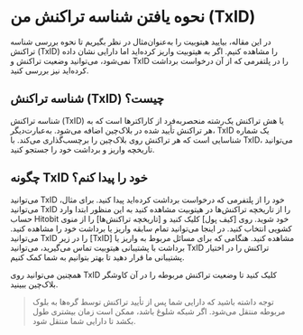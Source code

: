 # نحوه یافتن شناسه تراکنش من (TxID)

در این مقاله، بیایید هیتوبیت را به‌عنوان‌مثال در نظر بگیریم تا نحوه بررسی شناسه تراکنش (TxID) را مشاهده کنیم.
اگر به هیتوبیت واریز کرده‌اید اما دارایی نشان داده نمی‌شود، می‌توانید وضعیت تراکنش و TxID را در پلتفرمی که از آن درخواست برداشت کرده‌اید نیز بررسی کنید.

## شناسه تراکنش (TxID) چیست؟

شناسه تراکنش (TxID) یا هش تراکنش یک‌رشته منحصربه‌فرد از کاراکترها است که به هر تراکنش تأیید شده در بلاک‌چین اضافه می‌شود. به‌عبارت‌دیگر، TxID یک شماره شناسایی است که هر تراکنش روی بلاک‌چین را برچسب‌گذاری می‌کند. با TxID، می‌توانید تاریخچه واریز و برداشت خود را جستجو کنید.

## چگونه TxID خود را پیدا کنم؟

می‌توانید TxID خود را از پلتفرمی که درخواست برداشت کرده‌اید پیدا کنید. برای مثال، می‌توانید TxID را از تاریخچه تراکنش‌ها در هیتوبیت مشاهده کنید به این منظور ابتدا وارد حساب Hitobit خود شوید. روی [کیف پول] کلیک کنید و [تاریخچه تراکنش‌ها] را از منوی کشویی انتخاب کنید. در اینجا می‌توانید تمام سابقه واریز یا برداشت خود را مشاهده کنید. می‌توانید TxID را در زیر [TxID] مشاهده کنید.
هنگامی که برای مسائل مربوط به واریز یا برداشت با پشتیبانی هیتوبیت تماس می‌گیرید، می‌توانید TxID تراکنش را در اختیار پشتیبانی ما قرار دهید تا بهتر بتوانیم به شما کمک کنیم.

همچنین می‌توانید روی TxID کلیک کنید تا وضعیت تراکنش مربوطه را در آن کاوشگر بلاک‌چین ببینید.

> توجه داشته باشید که دارایی شما پس از تأیید تراکنش توسط گره‌ها به بلوک مربوطه منتقل می‌شود. اگر شبکه شلوغ باشد، ممکن است زمان بیشتری طول بکشد تا دارایی شما منتقل شود.

